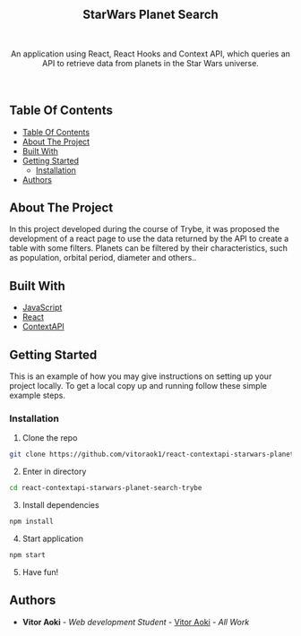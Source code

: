 <p align="center">
  <h2 align="center">StarWars Planet Search</h2>
  <br/>
  <p align="center">
    An application using React, React Hooks and Context API, which queries an API to retrieve data from planets in the Star Wars universe.
    <br/>
     <br/>
      <br/>
  </p>
</p>

## Table Of Contents

- [Table Of Contents](#table-of-contents)
- [About The Project](#about-the-project)
- [Built With](#built-with)
- [Getting Started](#getting-started)
  - [Installation](#installation)
- [Authors](#authors)

## About The Project

In this project developed during the course of Trybe, it was proposed the development of a react page to use the data returned by the API to create a table with some filters. Planets can be filtered by their characteristics, such as population, orbital period, diameter and others..

## Built With

- [JavaScript](https://www.javascript.com/)
- [React](https://react.dev/)
- [ContextAPI](https://www.google.com/url?sa=t&rct=j&q=&esrc=s&source=web&cd=&cad=rja&uact=8&ved=2ahUKEwiIoaL69er_AhXCCdQKHdaiDYgQFnoECA8QAQ&url=https%3A%2F%2Flegacy.reactjs.org%2Fdocs%2Fcontext.html&usg=AOvVaw3pf10VOlF2heYxKuLf86o9&opi=89978449)

## Getting Started

This is an example of how you may give instructions on setting up your project locally.
To get a local copy up and running follow these simple example steps.

### Installation

1. Clone the repo

```sh
git clone https://github.com/vitoraok1/react-contextapi-starwars-planet-search-trybe
```

2. Enter in directory

```sh
cd react-contextapi-starwars-planet-search-trybe
```

3. Install dependencies

```sh
npm install
```

4. Start application

```sh
npm start
```

5. Have fun!

## Authors

- **Vitor Aoki** - _Web development Student_ - [Vitor Aoki](https://github.com/vitoraok1/) - _All Work_
